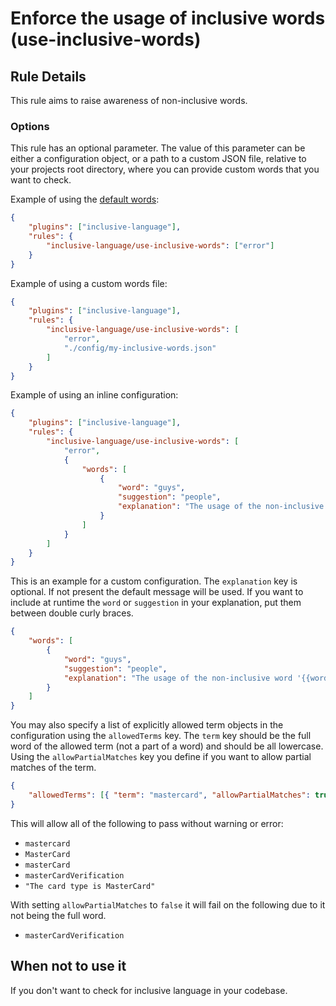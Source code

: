 # Enforce the usage of inclusive words (use-inclusive-words)

## Rule Details

This rule aims to raise awareness of non-inclusive words.

### Options

This rule has an optional parameter. The value of this parameter can be either a configuration object, or a path to a custom JSON file, relative to your projects root directory, where you can provide custom words that you want to check.

Example of using the [default words](http://github.com/muenzpraeger/eslint-plugin-inclusive-language/tree/primary/lib/config/inclusive-words.json):

```json
{
    "plugins": ["inclusive-language"],
    "rules": {
        "inclusive-language/use-inclusive-words": ["error"]
    }
}
```

Example of using a custom words file:

```json
{
    "plugins": ["inclusive-language"],
    "rules": {
        "inclusive-language/use-inclusive-words": [
            "error",
            "./config/my-inclusive-words.json"
        ]
    }
}
```

Example of using an inline configuration:

```json
{
    "plugins": ["inclusive-language"],
    "rules": {
        "inclusive-language/use-inclusive-words": [
            "error",
            {
                "words": [
                    {
                        "word": "guys",
                        "suggestion": "people",
                        "explanation": "The usage of the non-inclusive word '{{word}}' is discouraged, use '{{suggestion}}' instead."
                    }
                ]
            }
        ]
    }
}
```

This is an example for a custom configuration. The `explanation` key is optional. If not present the default message will be used. If you want to include at runtime the `word` or `suggestion` in your explanation, put them between double curly braces.

```json
{
    "words": [
        {
            "word": "guys",
            "suggestion": "people",
            "explanation": "The usage of the non-inclusive word '{{word}}' is discouraged, use '{{suggestion}}' instead."
        }
    ]
}
```

You may also specify a list of explicitly allowed term objects in the configuration using the `allowedTerms` key. The `term` key should be the full word of the allowed term (not a part of a word) and should be all lowercase. Using the `allowPartialMatches` key you define if you want to allow partial matches of the term.

```json
{
    "allowedTerms": [{ "term": "mastercard", "allowPartialMatches": true }]
}
```

This will allow all of the following to pass without warning or error:

-   `mastercard`
-   `MasterCard`
-   `masterCard`
-   `masterCardVerification`
-   `"The card type is MasterCard"`

With setting `allowPartialMatches` to `false` it will fail on the following due to it not being the full word.

-   `masterCardVerification`

## When not to use it

If you don't want to check for inclusive language in your codebase.

